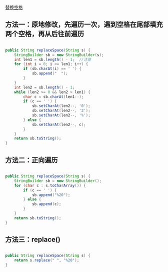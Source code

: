 [替换空格](https://www.nowcoder.com/practice/4060ac7e3e404ad1a894ef3e17650423?tpId=13&tqId=11155&tPage=1&rp=1&ru=%2Fta%2Fcoding-interviews&qru=%2Fta%2Fcoding-interviews%2Fquestion-ranking) 

## 方法一：原地修改，先遍历一次，遇到空格在尾部填充两个空格，再从后往前遍历

```java

public String replaceSpace(String s) {
    StringBuilder sb = new StringBuilder(s);
    int len1 = sb.length() - 1;  //注意
    for (int i = 0; i <= len1; i++) {
        if (sb.charAt(i) == ' ') {
            sb.append("  ");
        }
    }
    int len2 = sb.length() - 1;
    while (len2 >= 0 && len2 > len1) {
        char c = sb.charAt(len1--);
        if (c == ' ') {
            sb.setCharAt(len2--, '0');
            sb.setCharAt(len2--, '2');
            sb.setCharAt(len2--, '%');
        } else {
            sb.setCharAt(len2--, c);
        }
    }
    return sb.toString();
}

```

## 方法二：正向遍历

```java

public String replaceSpace(String s) {
    StringBuilder sb = new StringBuilder();
    for (char c : s.toCharArray()) {
        if (c == ' ') {
            sb.append("%20");
        } else {
            sb.append(c);
        }
    }
    return sb.toString();
}

```

## 方法三：replace()

```java

public String replaceSpace(String s) {
    return s.replace(" ", "%20");
}

```
